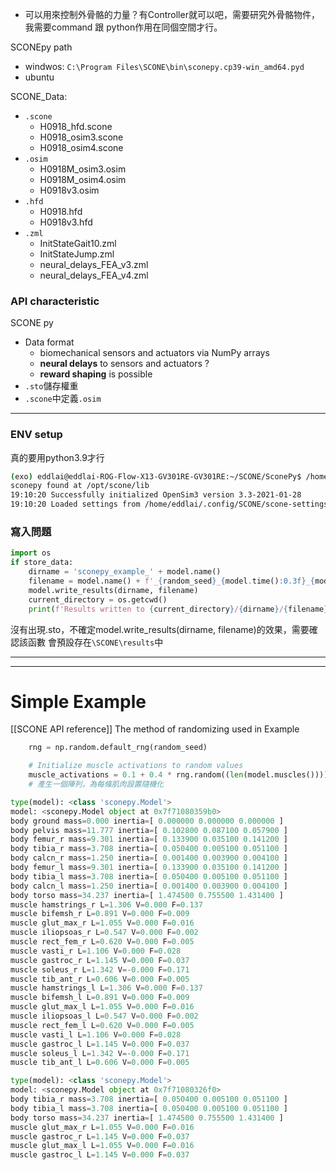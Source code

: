 - 可以用來控制外骨骼的力量？有Controller就可以吧，需要研究外骨骼物件，我需要command 跟 python作用在同個空間才行。

SCONEpy path
- windwos: `C:\Program Files\SCONE\bin\sconepy.cp39-win_amd64.pyd`
- ubuntu

SCONE_Data:
- `.scone`
	- H0918_hfd.scone
	- H0918_osim3.scone
	- H0918_osim4.scone
- `.osim`
	- H0918M_osim3.osim
	- H0918M_osim4.osim
	- H0918v3.osim
- `.hfd`
	- H0918.hfd
	- H0918v3.hfd
- `.zml`
	- InitStateGait10.zml
	- InitStateJump.zml
	- neural_delays_FEA_v3.zml
	- neural_delays_FEA_v4.zml
### API characteristic
SCONE py
- Data format
	- biomechanical sensors and actuators via NumPy arrays
	- **neural delays** to sensors and actuators ?
	- **reward shaping** is possible
- `.sto`儲存權重
- `.scone`中定義`.osim`

---
### ENV setup
真的要用python3.9才行
```bash
(exo) eddlai@eddlai-ROG-Flow-X13-GV301RE-GV301RE:~/SCONE/SconePy$ /home/eddlai/miniconda3/envs/exo/bin/python /home/eddlai/SCONE/SconePy/sconetools.py                                                                                                  
sconepy found at /opt/scone/lib                                                                                             
19:10:20 Successfully initialized OpenSim3 version 3.3-2021-01-28                                                           
19:10:20 Loaded settings from /home/eddlai/.config/SCONE/scone-settings.zml 
```

### 寫入問題
```python
import os
if store_data:
    dirname = 'sconepy_example_' + model.name()
    filename = model.name() + f'_{random_seed}_{model.time():0.3f}_{model.com_pos().y:0.3f}'
    model.write_results(dirname, filename)
    current_directory = os.getcwd()
    print(f'Results written to {current_directory}/{dirname}/{filename}. Please use SCONE Studio to replay the .sto file.', flush=True)
```
沒有出現.sto，不確定model.write_results(dirname, filename)的效果，需要確認該函數
會預設存在`\SCONE\results`中

---


---
# Simple Example
[[SCONE API reference]]
The method of randomizing used in Example
```python
	rng = np.random.default_rng(random_seed)

	# Initialize muscle activations to random values
	muscle_activations = 0.1 + 0.4 * rng.random((len(model.muscles())))
	# 產生一個陣列，為每條肌肉設置隨機化
```


```python
type(model): <class 'sconepy.Model'>
model: <sconepy.Model object at 0x7f71080359b0>
body ground mass=0.000 inertia=[ 0.000000 0.000000 0.000000 ]
body pelvis mass=11.777 inertia=[ 0.102800 0.087100 0.057900 ]
body femur_r mass=9.301 inertia=[ 0.133900 0.035100 0.141200 ]
body tibia_r mass=3.708 inertia=[ 0.050400 0.005100 0.051100 ]
body calcn_r mass=1.250 inertia=[ 0.001400 0.003900 0.004100 ]
body femur_l mass=9.301 inertia=[ 0.133900 0.035100 0.141200 ]
body tibia_l mass=3.708 inertia=[ 0.050400 0.005100 0.051100 ]
body calcn_l mass=1.250 inertia=[ 0.001400 0.003900 0.004100 ]
body torso mass=34.237 inertia=[ 1.474500 0.755500 1.431400 ]
muscle hamstrings_r L=1.306 V=0.000 F=0.137
muscle bifemsh_r L=0.891 V=0.000 F=0.009
muscle glut_max_r L=1.055 V=0.000 F=0.016
muscle iliopsoas_r L=0.547 V=0.000 F=0.002
muscle rect_fem_r L=0.620 V=0.000 F=0.005
muscle vasti_r L=1.106 V=0.000 F=0.028
muscle gastroc_r L=1.145 V=0.000 F=0.037
muscle soleus_r L=1.342 V=-0.000 F=0.171
muscle tib_ant_r L=0.606 V=0.000 F=0.005
muscle hamstrings_l L=1.306 V=0.000 F=0.137
muscle bifemsh_l L=0.891 V=0.000 F=0.009
muscle glut_max_l L=1.055 V=0.000 F=0.016
muscle iliopsoas_l L=0.547 V=0.000 F=0.002
muscle rect_fem_l L=0.620 V=0.000 F=0.005
muscle vasti_l L=1.106 V=0.000 F=0.028
muscle gastroc_l L=1.145 V=0.000 F=0.037
muscle soleus_l L=1.342 V=-0.000 F=0.171
muscle tib_ant_l L=0.606 V=0.000 F=0.005
```

```python
type(model): <class 'sconepy.Model'>
model: <sconepy.Model object at 0x7f71080326f0>
body tibia_r mass=3.708 inertia=[ 0.050400 0.005100 0.051100 ]
body tibia_l mass=3.708 inertia=[ 0.050400 0.005100 0.051100 ]
body torso mass=34.237 inertia=[ 1.474500 0.755500 1.431400 ]
muscle glut_max_r L=1.055 V=0.000 F=0.016
muscle gastroc_r L=1.145 V=0.000 F=0.037
muscle glut_max_l L=1.055 V=0.000 F=0.016
muscle gastroc_l L=1.145 V=0.000 F=0.037

```
